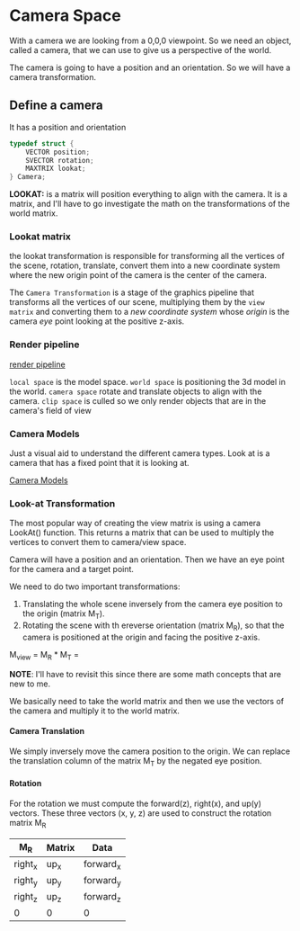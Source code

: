 # Camera Space

With a camera we are looking from a 0,0,0 viewpoint.  So we need an object, called a camera, that we can use to give us a perspective of the world.

The camera is going to have a position and an orientation.  So we will have a camera transformation.

## Define a camera

It has a position and orientation

```c
typedef struct {
	VECTOR position;
	SVECTOR rotation;
	MAXTRIX lookat;
} Camera;
```

**LOOKAT:** is a matrix will position everything to align with the camera.  It is a matrix, and I'll have to go investigate the math on the transformations of the world matrix.

### Lookat matrix

the lookat transformation is responsible for transforming all the vertices of the scene, rotation, translate, convert them into a new coordinate system where the new origin point of the camera is the center of the camera.

The `Camera Transformation` is a stage of the graphics pipeline that transforms all the vertices of our scene, multiplying them by the `view matrix` and converting them to a _new coordinate system_ whose *origin* is the camera *eye* point looking at the positive z-axis.

### Render pipeline

[render pipeline](images/render_pipeline.png)

`local space` is the model space.
`world space` is positioning the 3d model in the world.
`camera space` rotate and translate objects to align with the camera.
`clip space` is culled so we only render objects that are in the camera's field of view

### Camera Models

Just a visual aid to understand the different camera types.  Look at is a camera that has a fixed point that it is looking at.

[Camera Models](images/camera_modes.png)

### Look-at Transformation

The most popular way of creating the view matrix is using a camera LookAt() function.  This returns a matrix that can be used to multiply the vertices to convert them to camera/view space.

Camera will have a position and an orientation.  Then we have an eye point for the camera and a target point.

We need to do two important transformations:

1. Translating the whole scene inversely from the camera eye position to the origin (matrix M<sub>T</sub>).
2. Rotating the scene with th ereverse orientation (matrix M<sub>R</sub>), so that the camera is positioned at the origin and facing the positive z-axis.

M<sub>view</sub> = M<sub>R</sub> * M<sub>T</sub> =


**NOTE**: I'll have to revisit this since there are some math concepts that are new to me.

We basically need to take the world matrix and then we use the vectors of the camera and multiply it to the world matrix.

#### Camera Translation

We simply inversely move the camera position to the origin.  We can replace the translation column of the matrix M<sub>T</sub> by the negated eye position.

#### Rotation

For the rotation we must compute the forward(z), right(x), and up(y) vectors.  These three vectors (x, y, z) are used to construct the rotation matrix M<sub>R</sub>

M<sub>R</sub> | Matrix | Data
--- | --- | ---
right<sub>x</sub> | up<sub>x</sub> | forward<sub>x</sub>
right<sub>y</sub> | up<sub>y</sub> | forward<sub>y</sub>
right<sub>z</sub> | up<sub>z</sub> | forward<sub>z</sub>
0 | 0 | 0
